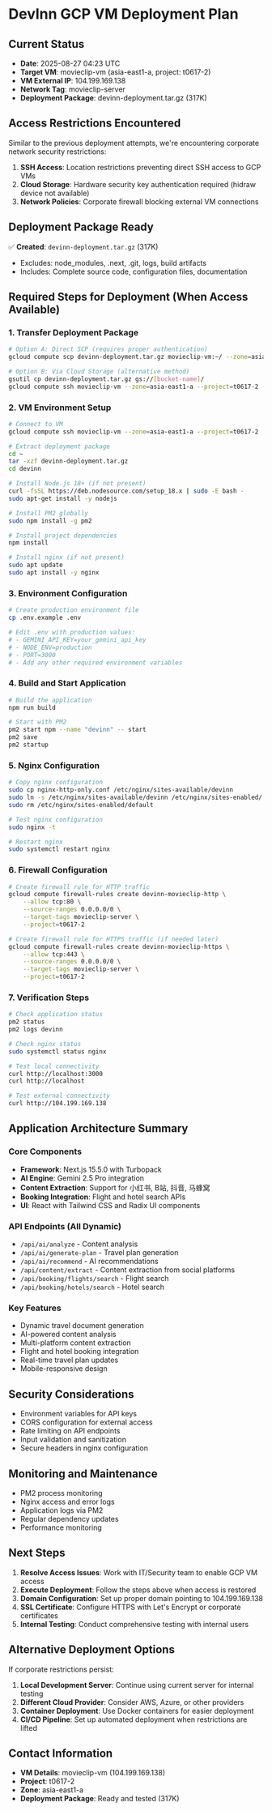 # DevInn GCP VM Deployment Plan

## Current Status
- **Date**: 2025-08-27 04:23 UTC
- **Target VM**: movieclip-vm (asia-east1-a, project: t0617-2)
- **VM External IP**: 104.199.169.138
- **Network Tag**: movieclip-server
- **Deployment Package**: devinn-deployment.tar.gz (317K)

## Access Restrictions Encountered
Similar to the previous deployment attempts, we're encountering corporate network security restrictions:

1. **SSH Access**: Location restrictions preventing direct SSH access to GCP VMs
2. **Cloud Storage**: Hardware security key authentication required (hidraw device not available)
3. **Network Policies**: Corporate firewall blocking external VM connections

## Deployment Package Ready
✅ **Created**: `devinn-deployment.tar.gz` (317K)
- Excludes: node_modules, .next, .git, logs, build artifacts
- Includes: Complete source code, configuration files, documentation

## Required Steps for Deployment (When Access Available)

### 1. Transfer Deployment Package
```bash
# Option A: Direct SCP (requires proper authentication)
gcloud compute scp devinn-deployment.tar.gz movieclip-vm:~/ --zone=asia-east1-a --project=t0617-2

# Option B: Via Cloud Storage (alternative method)
gsutil cp devinn-deployment.tar.gz gs://[bucket-name]/
gcloud compute ssh movieclip-vm --zone=asia-east1-a --project=t0617-2 --command="gsutil cp gs://[bucket-name]/devinn-deployment.tar.gz ~/"
```

### 2. VM Environment Setup
```bash
# Connect to VM
gcloud compute ssh movieclip-vm --zone=asia-east1-a --project=t0617-2

# Extract deployment package
cd ~
tar -xzf devinn-deployment.tar.gz
cd devinn

# Install Node.js 18+ (if not present)
curl -fsSL https://deb.nodesource.com/setup_18.x | sudo -E bash -
sudo apt-get install -y nodejs

# Install PM2 globally
sudo npm install -g pm2

# Install project dependencies
npm install

# Install nginx (if not present)
sudo apt update
sudo apt install -y nginx
```

### 3. Environment Configuration
```bash
# Create production environment file
cp .env.example .env

# Edit .env with production values:
# - GEMINI_API_KEY=your_gemini_api_key
# - NODE_ENV=production
# - PORT=3000
# - Add any other required environment variables
```

### 4. Build and Start Application
```bash
# Build the application
npm run build

# Start with PM2
pm2 start npm --name "devinn" -- start
pm2 save
pm2 startup
```

### 5. Nginx Configuration
```bash
# Copy nginx configuration
sudo cp nginx-http-only.conf /etc/nginx/sites-available/devinn
sudo ln -s /etc/nginx/sites-available/devinn /etc/nginx/sites-enabled/
sudo rm /etc/nginx/sites-enabled/default

# Test nginx configuration
sudo nginx -t

# Restart nginx
sudo systemctl restart nginx
```

### 6. Firewall Configuration
```bash
# Create firewall rule for HTTP traffic
gcloud compute firewall-rules create devinn-movieclip-http \
    --allow tcp:80 \
    --source-ranges 0.0.0.0/0 \
    --target-tags movieclip-server \
    --project=t0617-2

# Create firewall rule for HTTPS traffic (if needed later)
gcloud compute firewall-rules create devinn-movieclip-https \
    --allow tcp:443 \
    --source-ranges 0.0.0.0/0 \
    --target-tags movieclip-server \
    --project=t0617-2
```

### 7. Verification Steps
```bash
# Check application status
pm2 status
pm2 logs devinn

# Check nginx status
sudo systemctl status nginx

# Test local connectivity
curl http://localhost:3000
curl http://localhost

# Test external connectivity
curl http://104.199.169.138
```

## Application Architecture Summary

### Core Components
- **Framework**: Next.js 15.5.0 with Turbopack
- **AI Engine**: Gemini 2.5 Pro integration
- **Content Extraction**: Support for 小红书, B站, 抖音, 马蜂窝
- **Booking Integration**: Flight and hotel search APIs
- **UI**: React with Tailwind CSS and Radix UI components

### API Endpoints (All Dynamic)
- `/api/ai/analyze` - Content analysis
- `/api/ai/generate-plan` - Travel plan generation
- `/api/ai/recommend` - AI recommendations
- `/api/content/extract` - Content extraction from social platforms
- `/api/booking/flights/search` - Flight search
- `/api/booking/hotels/search` - Hotel search

### Key Features
- Dynamic travel document generation
- AI-powered content analysis
- Multi-platform content extraction
- Flight and hotel booking integration
- Real-time travel plan updates
- Mobile-responsive design

## Security Considerations
- Environment variables for API keys
- CORS configuration for external access
- Rate limiting on API endpoints
- Input validation and sanitization
- Secure headers in nginx configuration

## Monitoring and Maintenance
- PM2 process monitoring
- Nginx access and error logs
- Application logs via PM2
- Regular dependency updates
- Performance monitoring

## Next Steps
1. **Resolve Access Issues**: Work with IT/Security team to enable GCP VM access
2. **Execute Deployment**: Follow the steps above when access is restored
3. **Domain Configuration**: Set up proper domain pointing to 104.199.169.138
4. **SSL Certificate**: Configure HTTPS with Let's Encrypt or corporate certificates
5. **Internal Testing**: Conduct comprehensive testing with internal users

## Alternative Deployment Options
If corporate restrictions persist:
1. **Local Development Server**: Continue using current server for internal testing
2. **Different Cloud Provider**: Consider AWS, Azure, or other providers
3. **Container Deployment**: Use Docker containers for easier deployment
4. **CI/CD Pipeline**: Set up automated deployment when restrictions are lifted

## Contact Information
- **VM Details**: movieclip-vm (104.199.169.138)
- **Project**: t0617-2
- **Zone**: asia-east1-a
- **Deployment Package**: Ready and tested (317K)
